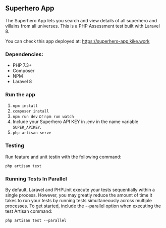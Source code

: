 ## Superhero App

The Superhero App lets you search and view details of all superhero and villains from all universes. This is a PHP Assessment test built with Laravel 8.

You can check this app deployed at: https://superhero-app.kike.work

### Dependencies:

- PHP 7.3+
- Composer
- NPM
- Laravel 8

### Run the app

1. `npm install`
2. `composer install`
3. `npm run dev` or `npm run watch`
4. Include your Superhero API KEY in .env in  the name variable `SUPER_APIKEY`. 
5. `php artisan serve`

### Testing

Run feature and unit testin with the following command:

`php artisan test`

### Running Tests In Parallel

By default, Laravel and PHPUnit execute your tests sequentially within a single process. However, you may greatly reduce the amount of time it takes to run your tests by running tests simultaneously across multiple processes. To get started, include the --parallel option when executing the test Artisan command:

`php artisan test --parallel`
